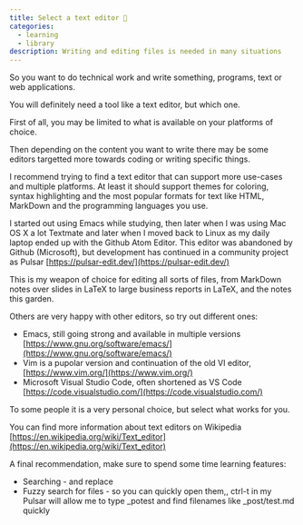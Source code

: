 ```yaml
---
title: Select a text editor 🌱
categories:
  - learning
  - library
description: Writing and editing files is needed in many situations
---
```


So you want to do technical work and write something, programs, text or web applications.

You will definitely need a tool like a text editor, but which one.

First of all, you may be limited to what is available on your platforms of choice.

Then depending on the content you want to write there may be some editors targetted more towards coding or writing specific things.

I recommend trying to find a text editor that can support more use-cases and multiple platforms. At least it should support themes for coloring, syntax highlighting and the most popular formats for text like HTML, MarkDown and the programming languages you use.

I started out using Emacs while studying, then later when I was using Mac OS X a lot Textmate and later when I moved back to Linux as my daily laptop ended up with the Github Atom Editor. This editor was abandoned by Github (Microsoft), but development has continued in a community project as Pulsar [https://pulsar-edit.dev/](https://pulsar-edit.dev/)

This is my weapon of choice for editing all sorts of files, from MarkDown notes over slides in LaTeX to large business reports in LaTeX, and the notes this garden.

Others are very happy with other editors, so try out different ones:
* Emacs, still going strong and available in multiple versions [https://www.gnu.org/software/emacs/](https://www.gnu.org/software/emacs/)
* Vim is a pupolar version and continuation of the old VI editor, [https://www.vim.org/](https://www.vim.org/)
* Microsoft Visual Studio Code, often shortened as VS Code [https://code.visualstudio.com/](https://code.visualstudio.com/)

To some people it is a very personal choice, but select what works for you.

You can find more information about text editors on Wikipedia
[https://en.wikipedia.org/wiki/Text_editor](https://en.wikipedia.org/wiki/Text_editor)

A final recommendation, make sure to spend some time learning features:
* Searching - and replace
* Fuzzy search for files - so you can quickly open them,, ctrl-t in my Pulsar will allow me to type _potest and find filenames like _post/test.md quickly
